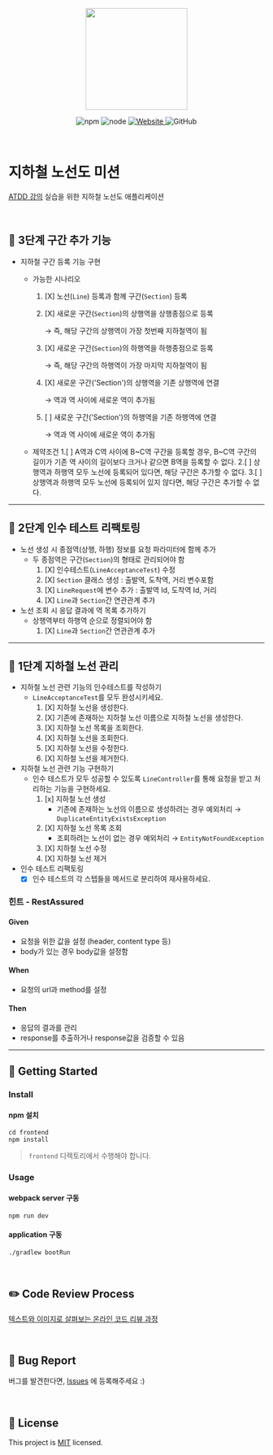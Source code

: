 <p align="center">
    <img width="200px;" src="https://raw.githubusercontent.com/woowacourse/atdd-subway-admin-frontend/master/images/main_logo.png"/>
</p>
<p align="center">
  <img alt="npm" src="https://img.shields.io/badge/npm-%3E%3D%205.5.0-blue">
  <img alt="node" src="https://img.shields.io/badge/node-%3E%3D%209.3.0-blue">
  <a href="https://edu.nextstep.camp/c/R89PYi5H" alt="nextstep atdd">
    <img alt="Website" src="https://img.shields.io/website?url=https%3A%2F%2Fedu.nextstep.camp%2Fc%2FR89PYi5H">
  </a>
  <img alt="GitHub" src="https://img.shields.io/github/license/next-step/atdd-subway-admin">
</p>

<br>

# 지하철 노선도 미션
[ATDD 강의](https://edu.nextstep.camp/c/R89PYi5H) 실습을 위한 지하철 노선도 애플리케이션

<br>

## 🚀 3단계 구간 추가 기능

* 지하철 구간 등록 기능 구현
    * 가능한 시나리오
        1. [X] 노선(`Line`) 등록과 함께 구간(`Section`) 등록
        2. [X] 새로운 구간(`Section`)의 상행역을 상행종점으로 등록 
           
            → 즉, 해당 구간의 상행역이 가장 첫번째 지하철역이 됨
        3. [X] 새로운 구간(`Section`)의 하행역을 하행종점으로 등록
            
            → 즉, 해당 구간의 하행역이 가장 마지막 지하철역이 됨
        4. [X] 새로운 구간('Section')의 상행역을 기존 상행역에 연결 
           
            → 역과 역 사이에 새로운 역이 추가됨
        5. [ ] 새로운 구간('Section')의 하행역을 기존 하행역에 연결

           → 역과 역 사이에 새로운 역이 추가됨

    * 제약조건
        1.[ ] A역과 C역 사이에 B~C역 구간을 등록할 경우, B~C역 구간의 길이가 기존 역 사이의 길이보다 크거나 같으면 
          B역을 등록할 수 없다.
        2.[ ] 상행역과 하행역 모두 노선에 등록되어 있다면, 해당 구간은 추가할 수 없다.
        3.[ ] 상행역과 하행역 모두 노선에 등록되어 있지 않다면, 해당 구간은 추가할 수 없다.
    
---
## 🚀 2단계 인수 테스트 리팩토링
* 노선 생성 시 종점역(상행, 하행) 정보를 요청 파라미터에 함께 추가
    * 두 종점역은 구간(`Section`)의 형태로 관리되어야 함
        1. [X] 인수테스트(`LineAcceptanceTest`)  수정  
        2. [X] `Section` 클래스 생성 : 출발역, 도착역, 거리 변수포함
        3. [X] `LineRequest`에 변수 추가 : 출발역 Id, 도착역 Id, 거리 
        4. [X] `Line`과 `Section`간 연관관계 추가 
* 노선 조회 시 응답 결과에 역 목록 추가하기
    * 상행역부터 하행역 순으로 정렬되어야 함
        1. [X] `Line`과 `Section`간 연관관계 추가
---
## 🚀 1단계 지하철 노선 관리 
* 지하철 노선 관련 기능의 인수테스트를 작성하기 
    * `LineAcceptanceTest`를 모두 완성시키세요.
        1. [X] 지하철 노선을 생성한다.
        2. [X] 기존에 존재하는 지하철 노선 이름으로 지하철 노선을 생성한다.
        3. [X] 지하철 노선 목록을 조회한다.
        4. [X] 지하철 노선을 조회한다.
        5. [X] 지하철 노선을 수정한다.
        6. [X] 지하철 노선을 제거한다.
* 지하철 노선 관련 기능 구현하기
    * 인수 테스트가 모두 성공할 수 있도록 `LineController`를 통해 요청을 받고 
      처리하는 기능을 구현하세요. 
        1. [x] 지하철 노선 생성    
            * 기존에 존재하는 노선의 이름으로 생성하려는 경우 예외처리 
              → `DuplicateEntityExistsException`
        2. [X] 지하철 노선 목록 조회 
            * 조회하려는 노선이 없는 경우 예외처리 
              → `EntityNotFoundException`   
        4. [X] 지하철 노선 수정
        5. [X] 지하철 노선 제거
* 인수 테스트 리팩토링
    * [X] 인수 테스트의 각 스텝들을 메서드로 분리하여 재사용하세요.

### 힌트 - RestAssured
#### Given 
* 요청을 위한 값을 설정 (header, content type 등)
* body가 있는 경우 body값을 설정함
#### When
* 요청의 url과 method를 설정
#### Then
* 응답의 결과를 관리
* response를 추출하거나 response값을 검증할 수 있음 
--- 
## 🚀 Getting Started

### Install
#### npm 설치
```
cd frontend
npm install
```
> `frontend` 디렉토리에서 수행해야 합니다.

### Usage
#### webpack server 구동
```
npm run dev
```
#### application 구동
```
./gradlew bootRun
```
<br>

## ✏️ Code Review Process
[텍스트와 이미지로 살펴보는 온라인 코드 리뷰 과정](https://github.com/next-step/nextstep-docs/tree/master/codereview)

<br>

## 🐞 Bug Report

버그를 발견한다면, [Issues](https://github.com/next-step/atdd-subway-admin/issues) 에 등록해주세요 :)

<br>

## 📝 License

This project is [MIT](https://github.com/next-step/atdd-subway-admin/blob/master/LICENSE.md) licensed.
